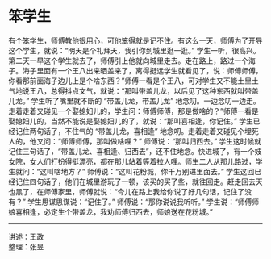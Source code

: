 # 笨学生

有个笨学生，师傅教他很用心，可他笨得就是记不住。有这么一天，师傅为了开导这个学生，就说：“明天是个礼拜天，我引你到城里逛一逛。” 学生一听，很高兴。第二天一早这个学生就去了，师傅引上他就向城里走去。走在路上，路过一个海子。海子里面有一个王八出来晒盖来了，离得挺远学生就看见了，说：师傅师傅，你看那前面海子边儿上是个啥东西？”师傅一看是个王八，可对学生又不能土里土气地说王八，总得抖点文气，就说：“那叫带盖儿龙，以后见了这种东西就叫带盖儿龙。” 学生听了嘴里就不断的 “带盖儿龙，带盖儿龙” 地念叨。一边念叨一边走。走着走着又碰见一个娶媳妇儿的，学生问：师傅师傅，那是做啥的？”师傅一看是娶媳妇儿的，当然不能说是娶媳妇儿的了，就说：“那叫喜相逢，你记住。” 学生已经记住两句话了，不住气的 “带盖儿龙，喜相逢” 地念叨。走着走着又碰见个埋死人的，他又问：“师傅师傅，那叫做啥哩？” 师傅说：“那叫归西去。” 学生这时候就记住三句话了，“带盖儿龙、喜相逢、归西去”，还不住地念。快进城了，有一个妓女院，女人们打扮得挺漂亮，都在那儿站着等着拉人哩。师生二人从那儿路过，学生就问：“这叫啥地方？” 师傅说：“这叫花粉城，你千万别进里面去。” 学生这回已经记住四句话了，他们在城里游玩了一顿，该买的买了些，就往回走。赶走回去天也黑了，在师傅家里，师傅就说：“今儿在路上我给你说了好几句话，记住了没有？” 学生思谋思谋说：“记住了。” 师傅说：“那你说说我听听。” 学生说：“师傅师娘喜相逢，必定生个带盖龙，我劝师傅归西去，师娘送在花粉城。”

---

讲述：王政  
整理：张昱

